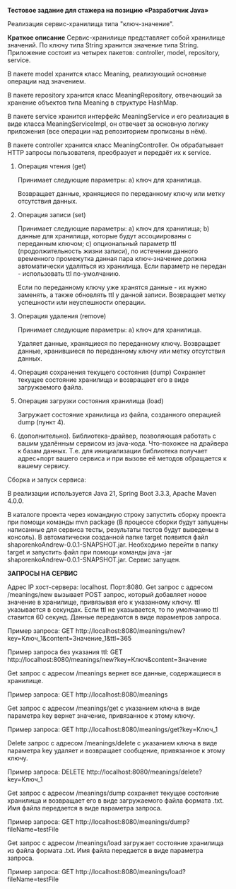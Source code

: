 **Тестовое задание для стажера на позицию «Разработчик Java»**

Реализация сервис-хранилища типа "ключ-значение".


**Краткое описание**
Сервис-хранилище представляет собой хранилище значений.
По ключу типа String хранится значение типа String. Приложение состоит из четырех пакетов: controller, model, repository, service.

В пакете model хранится класс Meaning, реализующий основные операции над значением. 

В пакете repository хранится класс MeaningRepository, отвечающий за хранение объектов типа Meaning в структуре HashMap. 

В пакете service хранится интерфейс MeaningService и его реализация в виде класса MeaningServiceImpl, 
он отвечает за основную логику приложения (все операции над репозиторием прописаны в нём).

В пакете controller хранится класс MeaningController. Он обрабатывает HTTP запросы пользователя, 
преобразует и передаёт их к service.


1. Операция чтения (get)

	Принимает следующие параметры:
		a) ключ для хранилища.
		
	Возвращает данные, хранящиеся по переданному ключу или метку отсутствия данных.
	
2. Операция записи (set)

	Принимает следующие параметры:
		a) ключ для хранилища;
		b) данные для хранилища, которые будут ассоциированы с переданным ключом;
		c) опциональный параметр ttl (продолжительность жизни записи), 
			по истечении данного временного промежутка данная пара ключ-значение должна автоматически удаляться из хранилища.
			Если параметр не передан - использовать ttl по-умолчанию.

	Если по переданному ключу уже хранятся данные - их нужно заменять, а также обновлять ttl у данной записи.
	Возвращает метку успешности или неуспешности операции.

3. Операция удаления (remove)

	Принимает следующие параметры:
		a) ключ для хранилища.

	Удаляет данные, хранящиеся по переданному ключу.
	Возвращает данные, хранившиеся по переданному ключу или метку отсутствия данных.

4. Операция сохранения текущего состояния (dump)
Сохраняет текущее состояние хранилища и возвращает его в виде загружаемого файла.
	
5. Операция загрузки состояния хранилища (load)

	Загружает состояние хранилища из файла, созданного операцией dump (пункт 4).
6. (дополнительно). Библиотека-драйвер, позволяющая работать с вашим удалённым сервисом из java-кода. 
Что-похожее на драйвера к базам данных. 
Т.е. для инициализации библиотека получает адрес+порт вашего сервиса и при вызове её методов обращается к вашему сервису.


Сборка и запуск сервиса:

В реализации используется Java 21, Spring Boot 3.3.3, Apache Maven 4.0.0.

В каталоге проекта через командную строку запустить сборку проекта при помощи команды mvn package
(В процессе сборки будут запущены написанные для сервиса тесты, результаты тестов будут выведены в консоль).
В автоматически созданной папке target появится файл shaporenkoAndrew-0.0.1-SNAPSHOT.jar. 
Необходимо перейти в папку target и запустить файл при помощи команды java -jar shaporenkoAndrew-0.0.1-SNAPSHOT.jar.
Сервис запущен.


**ЗАПРОСЫ НА СЕРВИС**

Адрес IP хост-сервера: localhost. Порт:8080.
Get запрос c адресом /meanings/new вызывает POST запрос, который добавляет новое значение в хранилище,
привязывая его к указанному ключу. ttl указывается в секундах. 
Если ttl не указывается, то по умолчанию ttl ставится 60 секунд. Данные передаются в виде параметров запроса.

Пример запроса:
GET http://localhost:8080/meanings/new?key=Ключ_1&content=Значение_1&ttl=365

Пример запроса без указания ttl:
GET http://localhost:8080/meanings/new?key=Ключ&content=Значение


Get запрос с адресом /meanings вернет все данные, содержащиеся в хранилище.

Пример запроса:
GET http://localhost:8080/meanings

Get запрос с адресом /meanings/get с указанием ключа в виде параметра key
вернет значение, привязанное к этому ключу.

Пример запроса:
GET http://localhost:8080/meanings/get?key=Ключ_1

Delete запрос с адресом /meanings/delete с указанием ключа в виде параметра key
удаляет и возвращает сообщение, привязанное к этому ключу.

Пример запроса:
DELETE http://localhost:8080/meanings/delete?key=Ключ_1

Get запрос с адресом /meanings/dump сохраняет текущее состояние хранилища
и возвращает его в виде загружаемого файла формата .txt. Имя файла передается в виде параметра запроса.

Пример запроса:
GET http://localhost:8080/meanings/dump?fileName=testFile

Get запрос с адресом /meanings/load загружает состояние хранилища из файла формата .txt. 
Имя файла передается в виде параметра запроса.

Пример запроса:
GET http://localhost:8080/meanings/load?fileName=testFile


